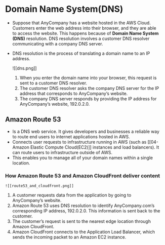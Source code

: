 # Domain Name System(DNS)
- Suppose that AnyCompany has a website hosted in the AWS Cloud. Customers enter the web address into their browser, and they are able to access the website. This happens because of **Domain Name System (DNS)** resolution. DNS resolution involves a customer DNS resolver communicating with a company DNS server.
- DNS resolution is the process of translating a domain name to an IP address.

	![[dns.png]]

	1. When you enter the domain name into your browser, this request is sent to a customer DNS resolver.
	2. The customer DNS resolver asks the company DNS server for the IP address that corresponds to AnyCompany’s website.
	3. The company DNS server responds by providing the IP address for AnyCompany’s website, 192.0.2.0.

## Amazon Route 53
- Is a DNS web service. It gives developers and businesses a reliable way to route end users to internet applications hosted in AWS.
- Connects user requests to infrastructure running in AWS (such as [[04-Amazon Elastic Compute Cloud(EC2)]] instances and load balancers). It can route users to infrastructure outside of AWS.
- This enables you to manage all of your domain names within a single location.

### How Amazon Route 53 and Amazon CloudFront deliver content

	![[route53_and_cloudfront.png]]

1. A customer requests data from the application by going to AnyCompany’s website.
2. Amazon Route 53 uses DNS resolution to identify AnyCompany.com’s corresponding IP address, 192.0.2.0. This information is sent back to the customer.
3. The customer’s request is sent to the nearest edge location through Amazon CloudFront.
4. Amazon CloudFront connects to the Application Load Balancer, which sends the incoming packet to an Amazon EC2 instance.